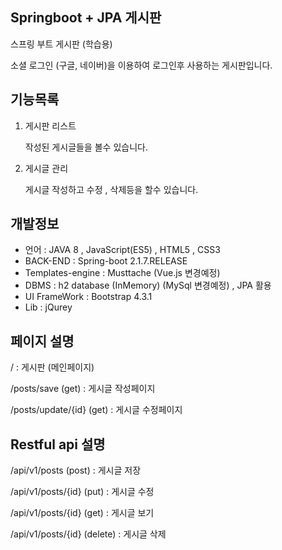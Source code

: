 ## Springboot + JPA 게시판
스프링 부트 게시판 (학습용)

소셜 로그인 (구글, 네이버)을 이용하여 로그인후 사용하는 게시판입니다.
## 기능목록
1. 게시판 리스트

   작성된 게시글들을 볼수 있습니다.

2. 게시글 관리

   게시글 작성하고 수정 , 삭제등을 할수 있습니다.



## 개발정보
- 언어 : JAVA 8 , JavaScript(ES5) , HTML5 , CSS3 
- BACK-END : Spring-boot 2.1.7.RELEASE
- Templates-engine : Musttache (Vue.js 변경예정)
- DBMS : h2 database (InMemory) (MySql 변경예정) , JPA 활용
- UI FrameWork : Bootstrap 4.3.1
- Lib : jQurey



## 페이지 설명

/ : 게시판 (메인페이지)

/posts/save (get) :  게시글 작성페이지

/posts/update/{id} (get) : 게시글 수정페이지 

## Restful api 설명 

/api/v1/posts (post) : 게시글 저장

/api/v1/posts/{id} (put) : 게시글 수정

/api/v1/posts/{id} (get) : 게시글 보기

/api/v1/posts/{id} (delete) : 게시글 삭제

